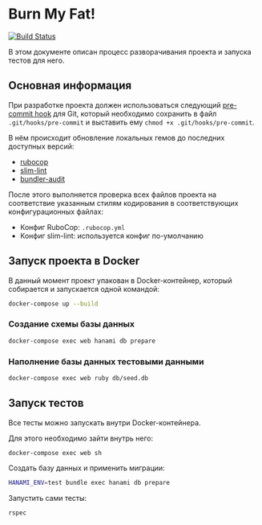 # Burn My Fat!

[![Build Status](https://travis-ci.org/burn-my-fat/web.svg?branch=master)](https://travis-ci.org/burn-my-fat/web)

В этом документе описан процесс разворачивания проекта и запуска тестов для него.

## Основная информация

При разработке проекта должен использоваться следующий
[pre-commit hook](https://gist.github.com/gruz0/7484f6cbc0f92112d75abd6eda117546) для Git,
который необходимо сохранить в файл `.git/hooks/pre-commit` и выставить ему `chmod +x .git/hooks/pre-commit`.

В нём происходит обновление локальных гемов до последних доступных версий:

* [rubocop](https://github.com/rubocop-hq/rubocop)
* [slim-lint](https://github.com/sds/slim-lint)
* [bundler-audit](https://github.com/rubysec/bundler-audit)

После этого выполняется проверка всех файлов проекта на соответствие указанным стилям кодирования
в соответствующих конфигурационных файлах:

* Конфиг RuboCop: `.rubocop.yml`
* Конфиг slim-lint: используется конфиг по-умолчанию

## Запуск проекта в Docker

В данный момент проект упакован в Docker-контейнер, который собирается и запускается одной командой:

```bash
docker-compose up --build
```

### Создание схемы базы данных

```bash
docker-compose exec web hanami db prepare
```

### Наполнение базы данных тестовыми данными

```bash
docker-compose exec web ruby db/seed.db
```

## Запуск тестов

Все тесты можно запускать внутри Docker-контейнера.

Для этого необходимо зайти внутрь него:

```bash
docker-compose exec web sh
```

Создать базу данных и применить миграции:

```bash
HANAMI_ENV=test bundle exec hanami db prepare
```

Запустить сами тесты:

```bash
rspec
```
